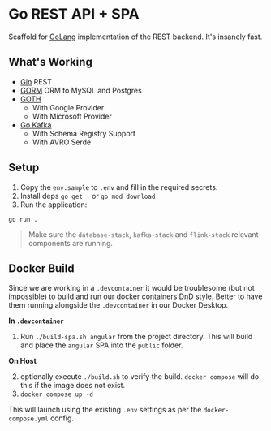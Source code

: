 # Go REST API + SPA

Scaffold for [GoLang](https://go.dev) implementation of the REST backend.  It's insanely fast.

## What's Working

- [Gin](https://gin-gonic.com) REST
- [GORM](https://gorm.io/) ORM to MySQL and Postgres
- [GOTH](https://github.com/markbates/goth)
    - With Google Provider
    - With Microsoft Provider
- [Go Kafka](github.com/confluentinc/confluent-kafka-go/v2/kafka)
    - With Schema Registry Support
    - With AVRO Serde 

## Setup

1. Copy the `env.sample` to `.env` and fill in the required secrets.
2. Install deps `go get .` or `go mod download`
2. Run the application:

`go run .`

> Make sure the `database-stack`, `kafka-stack` and `flink-stack` relevant components are running.


## Docker Build
Since we are working in a `.devcontainer` it would be troublesome (but not impossible) to build and run our docker containers DnD style.  Better to have them running alongside the `.devcontainer` in our Docker Desktop.

__In `.devcontainer`__

1. Run `./build-spa.sh angular` from the project directory.  This will build and place the `angular` SPA into the `public` folder.

__On Host__

2. optionally execute `./build.sh` to verify the build. `docker compose` will do this if the image does not exist.
3. `docker compose up -d`

This will launch using the existing `.env` settings as per the `docker-compose.yml` config.

